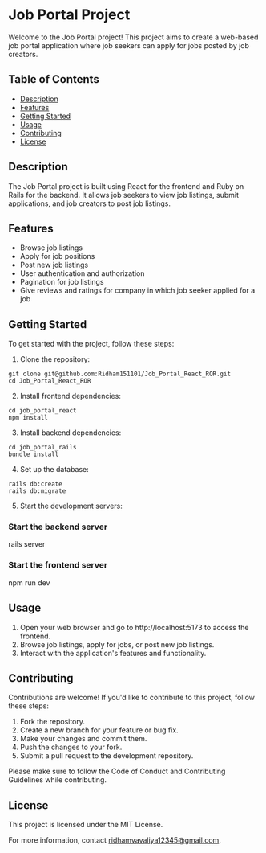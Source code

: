 # Job Portal Project

Welcome to the Job Portal project! This project aims to create a web-based job portal application where job seekers can apply for jobs posted by job creators.

## Table of Contents

- [Description](#description)
- [Features](#features)
- [Getting Started](#getting-started)
- [Usage](#usage)
- [Contributing](#contributing)
- [License](#license)

## Description

The Job Portal project is built using React for the frontend and Ruby on Rails for the backend. It allows job seekers to view job listings, submit applications, and job creators to post job listings.

## Features

- Browse job listings
- Apply for job positions
- Post new job listings
- User authentication and authorization
- Pagination for job listings
- Give reviews and ratings for company in which job seeker applied for a job

## Getting Started

To get started with the project, follow these steps:

1. Clone the repository:

```
git clone git@github.com:Ridham151101/Job_Portal_React_ROR.git
cd Job_Portal_React_ROR
```

2. Install frontend dependencies:

```
cd job_portal_react
npm install
```

3. Install backend dependencies:

```
cd job_portal_rails
bundle install
```

4. Set up the database:

```
rails db:create
rails db:migrate
```

5. Start the development servers:

### Start the backend server

rails server

### Start the frontend server

npm run dev

## Usage

1. Open your web browser and go to http://localhost:5173 to access the frontend.
2. Browse job listings, apply for jobs, or post new job listings.
3. Interact with the application's features and functionality.

## Contributing

Contributions are welcome! If you'd like to contribute to this project, follow these steps:

1. Fork the repository.
2. Create a new branch for your feature or bug fix.
3. Make your changes and commit them.
4. Push the changes to your fork.
5. Submit a pull request to the development repository.

Please make sure to follow the Code of Conduct and Contributing Guidelines while contributing.

## License

This project is licensed under the MIT License.

For more information, contact ridhamvavaliya12345@gmail.com.
